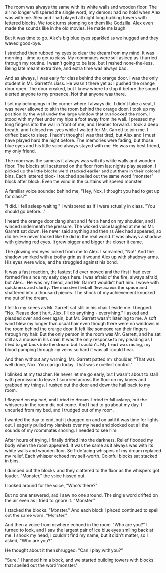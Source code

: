 
The room was always the same with its white walls and wooden floor. The air no longer whispered the single word, my demons had no hold when Alex was with me.  Alex and I had played all night long building towers with lettered blocks.  We took turns stomping on them like Godzilla.  Alex even made the sounds like in the old movies.  He made me laugh.

But it was time to go. Alex's big blue eyes sparkled as we hugged and they waved good-bye.

I stretched then rubbed my eyes to clear the dream from my mind.  It was morning - time to get to class.  My roommates were still asleep as I hurried through my routine.  I wasn't going to be late, but I rushed none-the-less.  Being late meant extra time, and extra time was always bad.

And as always, I was early for class behind the orange door.  I was the only student in Mr. Garrett's class.  He wasn't there yet as I pushed the orange door open.  The door creaked, but I knew where to stop it before the sound alerted anyone to my presence.  Not that anyone was there.

I set my belongings in the corner where I always did.  I didn't take a seat, I was never allowed to sit in the room behind the orange door.  I took up my position by the wall under the large window that overlooked the room.  I stood with my feet under my hips a foot away from the wall.  I pressed my long fingers into the wall in front of me, and I leaned forward.  I took a deep breath, and I closed my eyes while I waited for Mr. Garrett to join me.  I drifted back to sleep. I hadn't thought I was that tired, but Alex and I must have played hard the night before.  The memories were fading, but those blue eyes and his little voice always stayed with me.   He was my best friend, my only friend.

The room was the same as it always was with its white walls and wooden floor.  The blocks still scattered on the floor from last nights play session.  I picked up the little blocks we'd stacked earlier and put them in their colored bins.  Each lettered block I touched spelled out the same word "monster" block after block.  Even the wind in the curtains whispered monster.

A familiar voice sounded behind me, "Hey, Nox, I thought you had to get up for class?"

"I did.  I fell asleep waiting."  I whispered as if I were actually in class.  "You should go before..."

I heard the orange door clang shut and I felt a hand on my shoulder, and I winced underneath the pressure.  The wicked voice laughed at me as Mr. Garrett sat down.  He never said anything and then as Alex had appeared, so did he.  He never looked like he did in the real world.  It was always a shadow with glowing red eyes.  It grew bigger and bigger the closer it came.  

The glowing red eyes looked from me to Alex.  I screamed, "No!"  And the shadow smirked with a toothy grin as it wound Alex up with shadowy arms.  His eyes were wide, and he struggled against his bond.

It was a fast reaction, the fastest I'd ever moved and the first I had ever formed fire since my early days here.  I was afraid of the fire, always afraid, but Alex... He was my friend, and Mr. Garrett wouldn't hurt him.  I wove with quickness and clarity.  The massive fireball flew across the space and shattered into a thousand pieces.  The shock of my achievement knocked me out of the dream.

I fell to my knees as Mr. Garrett sat still in his chair beside me.  I begged.  "No.  Please don't hurt, Alex.  I'll do anything - everything."  I asked and pleaded over and over again, but Mr. Garrett wasn't listening to me. A soft wind blew my longer than usual hair even though there were no windows in the room behind the orange door.  It felt like someone ran their fingers through my hair.  But the only person in the room was Mr. Garrett, and he sat still as a mouse in his chair.  It was the only response to my pleading as I tried to get back into the dream but I couldn't.  My heart was racing, my blood pumping through my veins so hard it was all I could hear.

And then without any warning, Mr. Garrett patted my shoulder, "That was well done, Nox.  You can go today.  That was excellent control."

I blinked at my teacher.  He never let me go early, but I wasn't about to stall with permission to leave.  I scurried across the floor on my knees and grabbed my things.  I rushed out the door and down the hall back to my room.

I flopped on my bed, and I tried to dream. I tried to fall asleep, but the whispers in the room did not come.  And I had to go about my day.  I uncurled from my bed, and I trudged out of my room.  

I wanted the day to end, but it dragged on and on until it was time for lights out. I eagerly pulled my blankets over my head and blocked out all the sounds of my roommates snoring.  I needed to see him.  

After hours of trying, I finally drifted into the darkness.  Relief flooded my body when the room appeared.  It was the same as it always was with its white walls and wooden floor. Self-defacing whispers of my dream replaced my relief.  Each whisper echoed my self-worth.  Colorful blocks sat stacked in bins.

I dumped out the blocks, and they clattered to the floor as the whispers got louder.  "Monster," the voice hissed out.

I looked around for the voice, "Who's there?"

But no one answered, and I saw no one around.  The single word drifted on the air even as I tried to ignore it. "Monster." 

I stacked the blocks. "Monster."  And each block I placed continued to spell out the same word.  "Monster." 

And then a voice from nowhere echoed in the room.  "Who are you?"  I turned to look, and I saw the largest pair of ice blue eyes smiling back at me.  I shook my head, I couldn't find my name, but it didn't matter, so I asked, "Who are you?"

He thought about it then shrugged.  "Can I play with you?"

"Sure."  I handed him a block, and we started building towers with blocks that spelled out the word 'monster.'


<!--stackedit_data:
eyJoaXN0b3J5IjpbLTE1MjI0NzA1ODksNzQwNzk3MTA3LDg4Mz
UwODc0NiwtMTEzODE4MzE2MSwtNDc3NzUxNDM3LC0xMDQ0MTMz
NjMxLC00NDkzODUwOTcsLTEwOTY3MjI0NTJdfQ==
-->